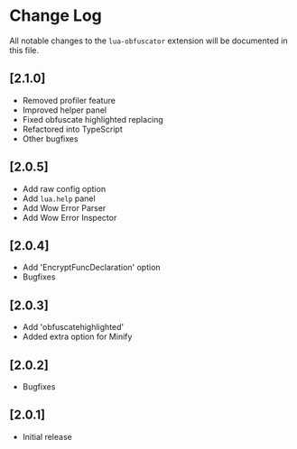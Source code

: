 # Change Log

All notable changes to the `lua-obfuscator` extension will be documented in this file.

## [2.1.0]
- Removed profiler feature
- Improved helper panel
- Fixed obfuscate highlighted replacing
- Refactored into TypeScript
- Other bugfixes

## [2.0.5]

- Add raw config option
- Add `lua.help` panel
- Add Wow Error Parser
- Add Wow Error Inspector

## [2.0.4]

- Add 'EncryptFuncDeclaration' option
- Bugfixes

## [2.0.3]

- Add 'obfuscatehighlighted'
- Added extra option for Minify

## [2.0.2]

- Bugfixes

## [2.0.1]

- Initial release

